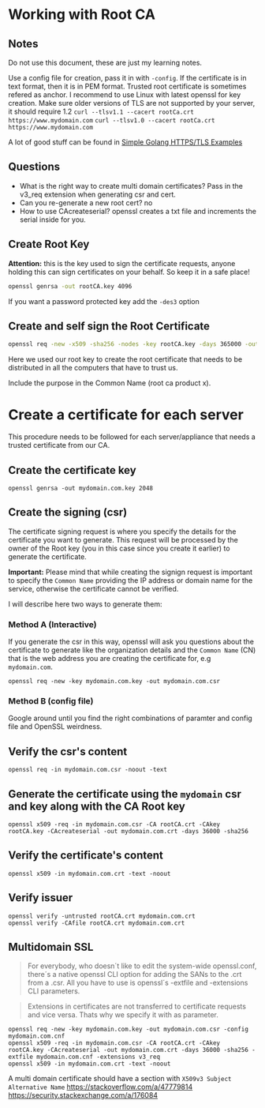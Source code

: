 # Working with Root CA

## Notes
Do not use this document, these are just my learning notes.

Use a config file for creation, pass it in with `-config`.
If the certificate is in text format, then it is in PEM format.
Trusted root certificate is sometimes refered as anchor.
I recommend to use Linux with latest openssl for key creation.
Make sure older versions of TLS are not supported by your server, it should require 1.2
`curl --tlsv1.1 --cacert rootCa.crt https://www.mydomain.com`
`curl --tlsv1.0 --cacert rootCa.crt https://www.mydomain.com`

A lot of good stuff can be found in [Simple Golang HTTPS/TLS Examples](https://github.com/denji/golang-tls)

## Questions
* What is the right way to create multi domain certificates? Pass in the v3_req extension when generating csr and cert.
* Can you re-generate a new root cert? no
* How to use CAcreateserial? openssl creates a txt file and increments the serial inside for you.

## Create Root Key

**Attention:** this is the key used to sign the certificate requests, anyone holding this can sign certificates on your behalf. So keep it in a safe place!

```bash
openssl genrsa -out rootCA.key 4096
```

If you want a password protected key add the `-des3` option

## Create and self sign the Root Certificate

```bash
openssl req -new -x509 -sha256 -nodes -key rootCA.key -days 365000 -out rootCA.crt
```

Here we used our root key to create the root certificate that needs to be distributed in all the computers that have to trust us.

Include the purpose in the Common Name (root ca product x).


# Create a certificate for each server

This procedure needs to be followed for each server/appliance that needs a trusted certificate from our CA.

## Create the certificate key

```
openssl genrsa -out mydomain.com.key 2048
```

## Create the signing  (csr)

The certificate signing request is where you specify the details for the certificate you want to generate.
This request will be processed by the owner of the Root key (you in this case since you create it earlier) to generate the certificate.

**Important:** Please mind that while creating the signign request is important to specify the `Common Name` providing the IP address or domain name for the service, otherwise the certificate cannot be verified.

I will describe here two ways to generate them:

### Method A (Interactive)

If you generate the csr in this way, openssl will ask you questions about the certificate to generate like the organization details and the `Common Name` (CN) that is the web address you are creating the certificate for, e.g `mydomain.com`.

```
openssl req -new -key mydomain.com.key -out mydomain.com.csr
```

### Method B (config file)

Google around until you find the right combinations of paramter and config file and OpenSSL weirdness.

## Verify the csr's content

```
openssl req -in mydomain.com.csr -noout -text
```

## Generate the certificate using the `mydomain` csr and key along with the CA Root key

```
openssl x509 -req -in mydomain.com.csr -CA rootCA.crt -CAkey rootCA.key -CAcreateserial -out mydomain.com.crt -days 36000 -sha256
```

## Verify the certificate's content

```
openssl x509 -in mydomain.com.crt -text -noout
```

## Verify issuer
```
openssl verify -untrusted rootCA.crt mydomain.com.crt
openssl verify -CAfile rootCA.crt mydomain.com.crt
```

## Multidomain SSL

> For everybody, who doesn´t like to edit the system-wide openssl.conf, there´s a native openssl CLI option for adding the SANs to the .crt from a .csr. All you have to use is openssl´s -extfile and -extensions CLI parameters.

> Extensions in certificates are not transferred to certificate requests and vice versa. Thats why we specify it with as parameter.

```
openssl req -new -key mydomain.com.key -out mydomain.com.csr -config mydomain.com.cnf
openssl x509 -req -in mydomain.com.csr -CA rootCA.crt -CAkey rootCA.key -CAcreateserial -out mydomain.com.crt -days 36000 -sha256 -extfile mydomain.com.cnf -extensions v3_req
openssl x509 -in mydomain.com.crt -text -noout

```

A multi domain certificate should have a section with `X509v3 Subject Alternative Name`
https://stackoverflow.com/a/47779814 https://security.stackexchange.com/a/176084
